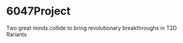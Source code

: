 6047Project
===========

Two great minds collide to bring revolutionary breakthroughs in T2D Rariants
